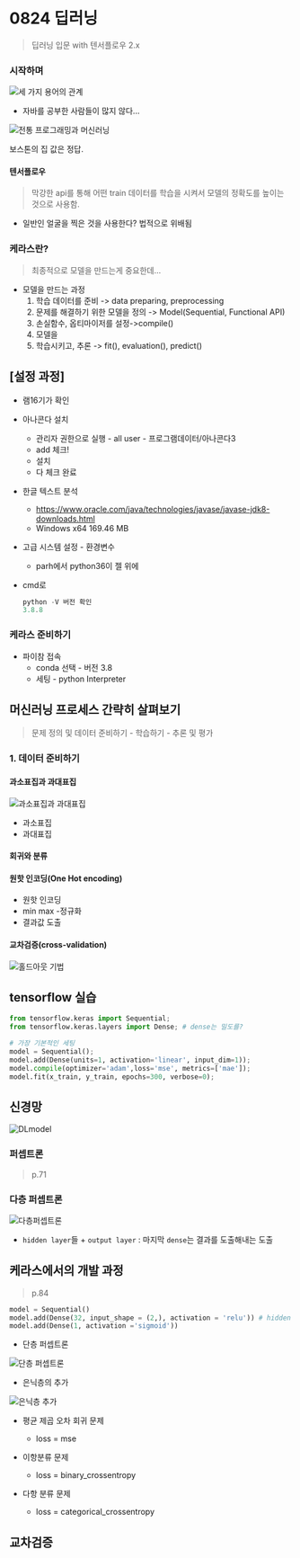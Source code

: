 # 0824 딥러닝

> 딥러닝 입문 with 텐서플로우 2.x

### 시작하며

![세 가지 용어의 관계](21-1.png)

* 자바를 공부한 사람들이 많지 않다...

![전통 프로그래밍과 머신러닝](Machine-Learning-in-contrast-to-classical-programming-according-to-26-p-5-Machine.png)

보스톤의 집 값은 정답.

#### 텐서플로우

> 막강한 api를 통해 어떤 train 데이터를 학습을 시켜서 모델의 정확도를 높이는 것으로 사용함.

* 일반인 얼굴을 찍은 것을 사용한다? 법적으로 위배됨

### 케라스란?

> 최종적으로 모델을 만드는게 중요한데...

* 모델을 만드는 과정
  1. 학습 데이터를 준비 -> data preparing, preprocessing
  2. 문제를 해결하기 위한 모델을 정의 -> Model(Sequential, Functional API)
  3. 손실함수, 옵티마이저를 설정->compile()
  4. 모델을
  5.  학습시키고, 추론 -> fit(), evaluation(), predict()

## [설정 과정]

* 램16기가 확인
* 아나콘다 설치
  * 관리자 권한으로 실행 - all user - 프로그램데이터/아나콘다3
  * add 체크!
  * 설치 
  * 다 체크 완료
* 한글 텍스트 분석
  * https://www.oracle.com/java/technologies/javase/javase-jdk8-downloads.html
  * Windows x64	169.46 MB

* 고급 시스템 설정 - 환경변수

  * parh에서 python36이 젤 위에

* cmd로

  ```powershell
  python -V 버전 확인
  3.8.8
  ```



### 케라스 준비하기

* 파이참 접속
  * conda 선택 - 버전 3.8
  * 세팅 - python Interpreter



## 머신러닝 프로세스 간략히 살펴보기

> 문제 정의 및 데이터 준비하기 - 학습하기 - 추론 및 평가

### 1. 데이터 준비하기

#### 과소표집과 과대표집

![과소표집과 과대표집](%EB%8B%A4%EC%9A%B4%EB%A1%9C%EB%93%9C%20(2).png)

* 과소표집
* 과대표집

#### 회귀와 분류

#### 원핫 인코딩(One Hot encoding)

* 원핫 인코딩
* min max -정규화
* 결과값 도출

#### 교차검증(cross-validation)

![홀드아웃 기법](Hold-out-method-Training-Validation-Test-Dataset.png)



## tensorflow 실습

```python
from tensorflow.keras import Sequential;
from tensorflow.keras.layers import Dense; # dense는 밀도를?

# 가장 기본적인 세팅
model = Sequential();
model.add(Dense(units=1, activation='linear', input_dim=1));
model.compile(optimizer='adam',loss='mse', metrics=['mae']);
model.fit(x_train, y_train, epochs=300, verbose=0);

```

## 신경망

![DLmodel](DL_model.png)



###  퍼셉트론

> p.71

### 다층 퍼셉트론

![다층퍼셉트론](%EB%8B%A4%EC%B8%B5%ED%8D%BC%EC%85%89%ED%8A%B8%EB%A1%A0.png)

* `hidden layer`들 + `output layer`  : 마지막 `dense`는 결과를 도출해내는 도출

## 케라스에서의 개발 과정

> p.84

```python
model = Sequential()
model.add(Dense(32, input_shape = (2,), activation = 'relu')) # hidden layer
model.add(Dense(1, activation ='sigmoid'))
```

* 단층 퍼셉트론

![단층 퍼셉트론](%ED%8D%BC%EC%85%89%ED%8A%B8%EB%A1%A02.png)

* 은닉층의 추가



![은닉층 추가](%EC%9D%80%EB%8B%89%EC%B8%B5.png)

* 평균 제곱 오차 회귀 문제
  * loss = mse

* 이항분류 문제
  * loss = binary_crossentropy

* 다항 분류 문제
  * loss = categorical_crossentropy

## 교차검증


